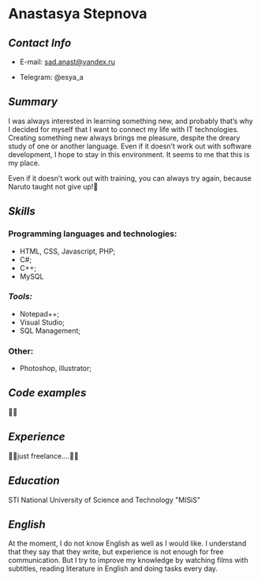 # Anastasya Stepnova

## **_Contact Info_**

- E-mail: sad.anast@yandex.ru

- Telegram: @esya_a

## **_Summary_**
I was always interested in learning something new, and probably that’s why I decided for myself that I want to connect my life with IT technologies. Creating something new always brings me pleasure, despite the dreary study of one or another language. Even if it doesn’t work out with software development, I hope to stay in this environment. It seems to me that this is my place.

Even if it doesn’t work out with training, you can always try again, because Naruto taught not  give up!🍥
## **_Skills_**
### Programming languages and technologies:
- HTML, CSS, Javascript, PHP;
- C#;
- C++;
- MySQL
### _Tools:_
- Notepad++;
- Visual Studio;
- SQL Management;
### Other:
- Photoshop, illustrator;
## **_Code examples_**
🤷‍♀️
## **_Experience_**
🤷‍♀️just freelance....🤷‍♀️
## **_Education_**
STI National University of Science and Technology "MISiS"
## **_English_**
At the moment, I do not know English as well as I would like. I understand that they say that they write, but experience is not enough for free communication. But I try to improve my knowledge by watching films with subtitles, reading literature in English and doing tasks every day.
